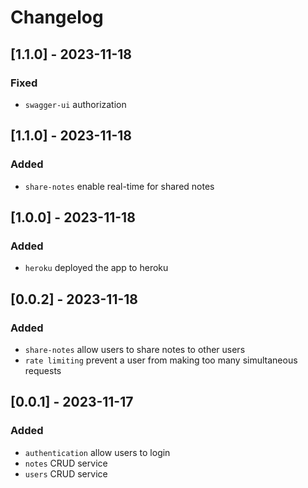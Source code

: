 # Changelog

## [1.1.0] - 2023-11-18

### Fixed
- `swagger-ui` authorization

## [1.1.0] - 2023-11-18

### Added
- `share-notes` enable real-time for shared notes

## [1.0.0] - 2023-11-18

### Added
- `heroku` deployed the app to heroku

## [0.0.2] - 2023-11-18

### Added
- `share-notes` allow users to share notes to other users
- `rate limiting` prevent a user from making too many simultaneous requests

## [0.0.1] - 2023-11-17

### Added
- `authentication` allow users to login
- `notes` CRUD service
- `users` CRUD service
